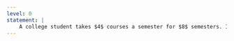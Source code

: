 ```yaml
---
level: 0
statement: |
    A college student takes $4$ courses a semester for $8$ semesters. In each course she has a probability $1/2$ of getting an $A$. Assuming her grades in different courses are independent, what is the probability that she will  have at least one semester with all $A$’s?
---
```

